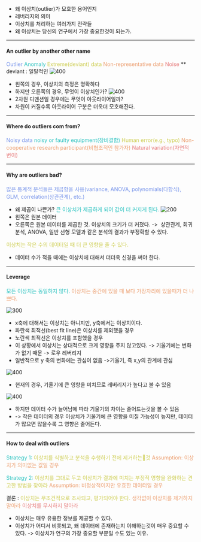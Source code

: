 - 왜 이상치(outlier)가 모호한 용어인지
- 레버리지의 의미
- 이상치를 처리하는 여러가지 전략들
- 왜 이상치는 당신의 연구에서 가장 중요한것이 되는가.
---
#### An outlier by another other name
<span style="color:rgb(118, 147, 234)">Outlier</span>
<span style="color:rgb(41, 194, 191)">Anomaly</span>
<span style="color:rgb(205, 205, 81)">Extreme(deviant) data</span>
<span style="color:rgb(236, 158, 111)">Non-representative data</span>
<span style="color:rgb(230, 122, 122)">Noise</span> 
** deviant : 일탈적인
![400](../pic/7.Data%20normalizations%20and%20outliers/67.one_dimention_outlier.png)
- 왼쪽의 경우, 이상치의 측정은 명확하다
- 하지만 오른쪽의 경우, 무엇이 이상치인가?
![400](../pic/7.Data%20normalizations%20and%20outliers/67.two_dimention.png)
- 2차원 디멘션일 경우에는 무엇이 아웃라이어일까?
- 차원이 커질수록 아웃라이어 구분은 더욱더 모호해진다.

---
#### Where do outliers com from?

<span style="color:rgb(118, 147, 234)">Noisy data</span>
<span style="color:rgb(41, 194, 191)">noisy or faulty equipment(장비결함)</span>
<span style="color:rgb(205, 205, 81)">Human error(e.g., typo)</span>
<span style="color:rgb(236, 158, 111)">Non-cooperative research participant(비협조적인 참가자)</span>
<span style="color:rgb(230, 122, 122)">Natural variation(자연적 변이)</span>

---
#### Why are outliers bad?

<span style="color:rgb(118, 147, 234)">많은 통계적 분석들은 제곱항을 사용(variance, ANOVA, polynomials(다항식), GLM, correlation(상관관계), etc.)</span>
- 왜 제곱이 나쁜가?
<span style="color:rgb(41, 194, 191)">큰 이상치가 제곱하게 되어 값이 더 커지게 된다.</span>
![200](../pic/7.Data%20normalizations%20and%20outliers/67.compare_square.png)
- 왼쪽은 원본 데이터
- 오른쪽은 원본 데이터를 제곱한 것. 이상치의 크기가 더 커졌다. ->  상관관계, 회귀 분석, ANOVA, 일반 선형 모델과 같은 분석의 결과가 부정확할 수 있다.

<span style="color:rgb(205, 205, 81)">이상치는 작은 수의 데이터일 때 더 큰 영향을  줄 수 있다.</span> 
- 데이터 수가 적을 때에는 이상치에 대해서 더더욱 신경을 써야 한다.
____
#### Leverage

<span style="color:rgb(41, 194, 191)">모든 이상치는 동일하지 않다.</span>  <span style="color:rgb(236, 158, 111)">이상치는 중간에 있을 때 보다 가장자리에 있을때가 더 나쁘다.</span> 

![300](../pic/7.Data%20normalizations%20and%20outliers/67.lower_leverage.png)
- x축에 대해서는 이상치는 아니지만, y축에서는 이상치이다.
- 파란색 최적선(best fit line)은 이상치를 제외했을 경우
- 노란색 최적선은 이상치를 포함했을 경우
- 이 상황에서 이상치는 상대적으로 크게 영향을 주지 않고있다. -> 기울기에는 변화가 없기 때문 -> 로우 레버리지
- 일반적으로 y 축의 변화에는 관심이 없음 ->기울기, 즉 x,y의 관계에 관심

![400](../pic/7.Data%20normalizations%20and%20outliers/67.high_leverage.png)
- 현재의 경우, 기울기에 큰 영향을 미치므로 레버리지가 높다고 볼 수 있음

![400](../pic/7.Data%20normalizations%20and%20outliers/67.leverage.png)
- 하지만 데이터 수가 늘어남에 따라 기울기의 차이는 줄어드는것을 볼 수 있음 
- -> 작은 데이터의 경우 이상치가 기울기에 큰 영향을 미칠 가능성이 높지만, 데이터가 많으면 많을수록 그 영향은 줄어든다.

---
#### How to deal with  outliers

<span style="color:rgb(41, 194, 191)">Strategy 1:</span>
<span style="color:rgb(205, 205, 81)">이상치를 식별하고 분석을 수행하기 전에 제거하는것</span>
<span style="color:rgb(236, 158, 111)">Assumption: 이상치가 의미없는 값일 경우</span> 

<span style="color:rgb(41, 194, 191)">Strategy 2:</span>
<span style="color:rgb(205, 205, 81)">이상치를 그대로 두고 이상치가 결과에 미치는 부정적 영향을 완화하는 견고한 방법을 찾아라</span>
<span style="color:rgb(236, 158, 111)">Assumption: 비정상적이지만 유효한 데이터일 경우</span> 

결론 :
<span style="color:rgb(205, 205, 81)">이상치는 무조건적으로 조사되고, 평가되어야 한다.</span>
<span style="color:rgb(236, 158, 111)">생각없이 이상치를 제거하지 말아라</span> 
<span style="color:rgb(230, 122, 122)">이상치를 무시하지 말아라</span> 
- 이상치는 매우 유용한 정보를 제공할 수 있다.
- 이상치가 어디서 비롯되고, 왜 데이터에 존재하는지 이해하는것이 매우 중요할 수 있다. -> 이상치가 연구의 가장 중요할 부분일 수도 있는 이유.
